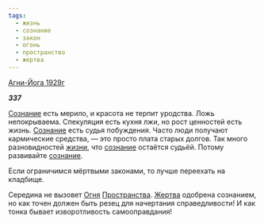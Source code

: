 ```yaml
---
tags:
  - жизнь
  - сознание
  - закон
  - огонь
  - пространство
  - жертва
---
```

[Агни-Йога 1929г](https://127.0.0.1:4002/agni/1929)

___337___

[Сознание](../../../tags/#[сознание](../../../tags/#сознание)) есть мерило, и красота не терпит уродства. Ложь непокрываема. Спекуляция есть кухня лжи, но рост ценностей есть жизнь. [Сознание](../../../tags/#[сознание](../../../tags/#сознание)) есть судья побуждения. Часто люди получают кармические средства, — это просто плата старых долгов. Так много разновидностей [жизни](../../../tags/#жизнь), что [сознание](../../../tags/#сознание) остаётся судьёй. Потому развивайте [сознание](../../../tags/#сознание).   

Если ограничимся мёртвыми законами, то лучше переехать на кладбище.   

Середина не вызовет [Огня](../../../tags/#огонь) [Пространства](../../../tags/#пространство). [Жертва](../../../tags/#жертва) одобрена сознанием, но как точен должен быть резец для начертания справедливости! И как тонка бывает изворотливость самооправдания!